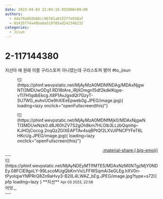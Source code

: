```yaml
---
date: 2023-04-03 22:04:10.955000+09:00
authors:
  - d4a79a802b08cc96f81a0152ffe930af
  - 01435f74a49ba8a519705ad242348232
categories:
  - Jisun
---
```


# 2-117144380

<div class="post-container" markdown="1">
<div class="content-container md-sidebar__scrollwrap" markdown="1">

지선아 얘 원래 이름 구리스토퍼 아니였는데 구리스토퍼 됐어 \#to_jisun 
<figure markdown="1">
![](https://phinf.wevpstatic.net/MjAyMzA0MDNfNDAg/MDAxNjgwNTI3MDUwODg1.RD18tAre_lRjXOmgn15df2kdkIKqye-vTl7H1qdbEkcg.X8P1AvJgxdQt7GzyT-SU7WG_euhvUOe9hXIEeEpweb0g.JPEG/image.jpg){ loading=lazy onclick="openFullscreen(this)"}
</figure>

<figure markdown="1">
![](https://phinf.wevpstatic.net/MjAyMzA0MDNfMjk0/MDAxNjgwNTI3MDUwNzk0.d8J60hZV7S2gOh8km7HLOlb3LLzbQqmhp-KJHOjCoccg.2nqQzZGIXEAPTAv4sqBPtQf2LXVJIPNCPYFeT6LHKcUg.JPEG/image.jpg){ loading=lazy onclick="openFullscreen(this)"}
</figure>


</div>
</div>

<div style="text-align: right;" markdown="1">
<a href="https://weverse.io/fromis9/fanpost/2-117144380" style="text-align: right;">:material-share:{.big-emoji}</a>
</div>
---

<div class="comments-container md-sidebar__scrollwrap" markdown="1">
<div class="comment" markdown="1">
<div class='id-container' markdown="1">
![](https://phinf.wevpstatic.net/MjAyNDEyMTlfMTE5/MDAxNzM0NTgzMjY0NDEy.08FClE9gxLY-99LscoMUgQbKnrVicLFFWSqmAi3eGLEg.hXV0n-tPyoIqjwYMPRrQ8Zn9aHvy3-B2llL4LWAZ_bEg.JPEG/image.jpg?type=s72){ pfp loading=lazy }
**<span class="artist">지선</span>** <small>Apr 03 2023, 22:06</small><br>
</div>
<div class='comment-body' markdown="1">
어엇.,,
</div>
</div>
</div>
---
